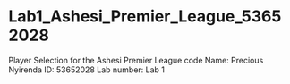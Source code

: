 # Lab1_Ashesi_Premier_League_53652028
Player Selection for the Ashesi Premier League code
Name: Precious Nyirenda
ID: 53652028
Lab number: Lab 1
